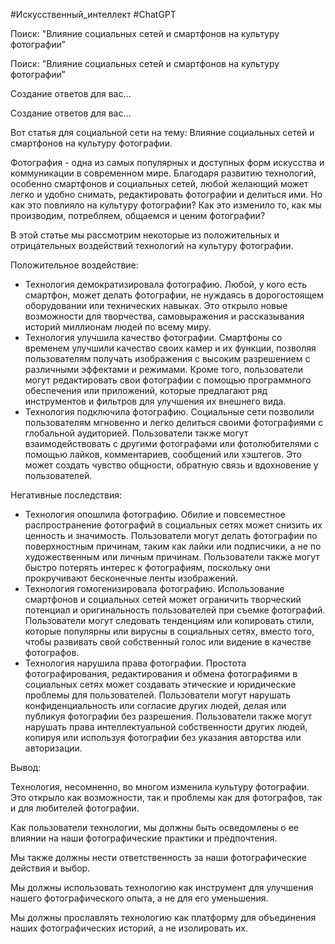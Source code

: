 #Искусственный_интеллект #ChatGPT 

Поиск: "Влияние социальных сетей и смартфонов на культуру фотографии”

Поиск: "Влияние социальных сетей и смартфонов на культуру фотографии”

Создание ответов для вас…

Создание ответов для вас…

Вот статья для социальной сети на тему: Влияние социальных сетей и смартфонов на культуру фотографии.

Фотография - одна из самых популярных и доступных форм искусства и коммуникации в современном мире. Благодаря развитию технологий, особенно смартфонов и социальных сетей, любой желающий может легко и удобно снимать, редактировать фотографии и делиться ими. Но как это повлияло на культуру фотографии? Как это изменило то, как мы производим, потребляем, общаемся и ценим фотографии?

В этой статье мы рассмотрим некоторые из положительных и отрицательных воздействий технологий на культуру фотографии.

Положительное воздействие:

- Технология демократизировала фотографию. Любой, у кого есть смартфон, может делать фотографии, не нуждаясь в дорогостоящем оборудовании или технических навыках. Это открыло новые возможности для творчества, самовыражения и рассказывания историй миллионам людей по всему миру.
- Технология улучшила качество фотографии. Смартфоны со временем улучшили качество своих камер и их функции, позволяя пользователям получать изображения с высоким разрешением с различными эффектами и режимами. Кроме того, пользователи могут редактировать свои фотографии с помощью программного обеспечения или приложений, которые предлагают ряд инструментов и фильтров для улучшения их внешнего вида.
- Технология подключила фотографию. Социальные сети позволили пользователям мгновенно и легко делиться своими фотографиями с глобальной аудиторией. Пользователи также могут взаимодействовать с другими фотографами или фотолюбителями с помощью лайков, комментариев, сообщений или хэштегов. Это может создать чувство общности, обратную связь и вдохновение у пользователей.

Негативные последствия:

- Технология опошлила фотографию. Обилие и повсеместное распространение фотографий в социальных сетях может снизить их ценность и значимость. Пользователи могут делать фотографии по поверхностным причинам, таким как лайки или подписчики, а не по художественным или личным причинам. Пользователи также могут быстро потерять интерес к фотографиям, поскольку они прокручивают бесконечные ленты изображений.
- Технология гомогенизировала фотографию. Использование смартфонов и социальных сетей может ограничить творческий потенциал и оригинальность пользователей при съемке фотографий. Пользователи могут следовать тенденциям или копировать стили, которые популярны или вирусны в социальных сетях, вместо того, чтобы развивать свой собственный голос или видение в качестве фотографов.
- Технология нарушила права фотографии. Простота фотографирования, редактирования и обмена фотографиями в социальных сетях может создавать этические и юридические проблемы для пользователей. Пользователи могут нарушать конфиденциальность или согласие других людей, делая или публикуя фотографии без разрешения. Пользователи также могут нарушать права интеллектуальной собственности других людей, копируя или используя фотографии без указания авторства или авторизации.

Вывод:

Технология, несомненно, во многом изменила культуру фотографии. Это открыло как возможности, так и проблемы как для фотографов, так и для любителей фотографии.

Как пользователи технологии, мы должны быть осведомлены о ее влиянии на наши фотографические практики и предпочтения.

Мы также должны нести ответственность за наши фотографические действия и выбор.

Мы должны использовать технологию как инструмент для улучшения нашего фотографического опыта, а не для его уменьшения.

Мы должны прославлять технологию как платформу для объединения наших фотографических историй, а не изолировать их.